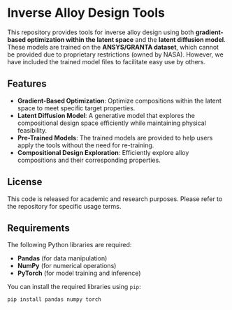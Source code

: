 # Inverse Alloy Design Tools

This repository provides tools for inverse alloy design using both **gradient-based optimization within the latent space** and the **latent diffusion model**. These models are trained on the **ANSYS/GRANTA dataset**, which cannot be provided due to proprietary restrictions (owned by NASA). However, we have included the trained model files to facilitate easy use by others.

## Features
- **Gradient-Based Optimization**: Optimize compositions within the latent space to meet specific target properties.
- **Latent Diffusion Model**: A generative model that explores the compositional design space efficiently while maintaining physical feasibility.
- **Pre-Trained Models**: The trained models are provided to help users apply the tools without the need for re-training.
- **Compositional Design Exploration**: Efficiently explore alloy compositions and their corresponding properties.

## License
This code is released for academic and research purposes. Please refer to the repository for specific usage terms.

## Requirements
The following Python libraries are required:
- **Pandas** (for data manipulation)
- **NumPy** (for numerical operations)
- **PyTorch** (for model training and inference)

You can install the required libraries using `pip`:

```bash
pip install pandas numpy torch

